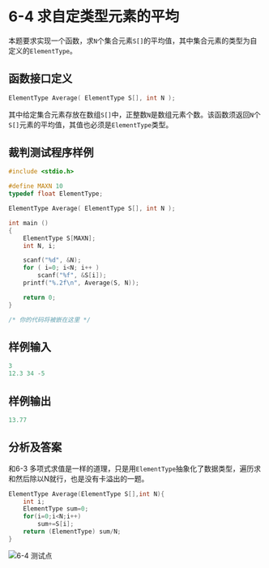# 6-4 求自定类型元素的平均

本题要求实现一个函数，求`N`个集合元素`S[]`的平均值，其中集合元素的类型为自定义的`ElementType`。

## 函数接口定义

```c
ElementType Average( ElementType S[], int N );
```

其中给定集合元素存放在数组`S[]`中，正整数`N`是数组元素个数。该函数须返回`N`个`S[]`元素的平均值，其值也必须是`ElementType`类型。

## 裁判测试程序样例

```c
#include <stdio.h>

#define MAXN 10
typedef float ElementType;

ElementType Average( ElementType S[], int N );

int main ()
{
    ElementType S[MAXN];
    int N, i;

    scanf("%d", &N);
    for ( i=0; i<N; i++ )
        scanf("%f", &S[i]);
    printf("%.2f\n", Average(S, N));

    return 0;
}

/* 你的代码将被嵌在这里 */
```

## 样例输入

```c
3
12.3 34 -5
```

## 样例输出

```c
13.77
```

## 分析及答案

和6-3 多项式求值是一样的道理，只是用`ElementType`抽象化了数据类型，遍历求和然后除以N就行，也是没有卡溢出的一题。

```c
ElementType Average(ElementType S[],int N){
    int i;
    ElementType sum=0;
    for(i=0;i<N;i++)
        sum+=S[i];
    return (ElementType) sum/N;
}
```

![6-4 测试点](https://picb.waku.icu/picb/2024/05/10/202405102006100.png)